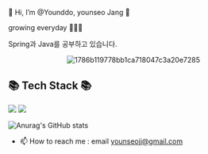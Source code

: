   
👋 Hi, I’m @Younddo, younseo Jang 👋

growing everyday 🌱🌱🌼
  
Spring과 Java를 공부하고 있습니다.
  

<div align = center>
  
  ![1786b119778bb1ca718047c3a20e7285](https://user-images.githubusercontent.com/99253403/199625967-965e4cf0-5617-426a-a4b3-0c63359e3603.gif)

  
</div>



## 📚 Tech Stack 📚

<img src="https://img.shields.io/badge/java-007396?style=for-the-badge&logo=java&logoColor=white"> <img src="https://img.shields.io/badge/SpringBoot-6DB33F?style=for-the-badge&logo=springboot&logoColor=white"/> 

  

![Anurag's GitHub stats](https://github-readme-stats.vercel.app/api?username=Younddo&show_icons=true&theme=radical)



- 📫 How to reach me : email younseojj@gmail.com

<!---
Younddo/Younddo is a ✨ special ✨ repository because its `README.md` (this file) appears on your GitHub profile.
You can click the Preview link to take a look at your changes.
--->

